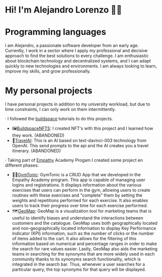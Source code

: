 # Hi! I'm Alejandro Lorenzo 🙋‍♂️

# Programming languages

I am Alejandro, a passionate software developer from an early age. Currently, I work in a sector where I apply my professional and decisive approach to find the best solutions to every challenge. I am enthusiastic about blockchain technology and decentralized systems, and I can adapt quickly to new technologies and environments. I am always looking to learn, improve my skills, and grow professionally.

# My personal projects

I have personal projects in addition to my university workload, but due to time constraints, I can only work on them intermittently.

· I followed the [buildspace](https://buildspace.so/) tutorials to do this projects.

- 🖼[BuildspaceNFTS](https://github.com/loreenzo02/BuildSpace_NFTs): I created NFT's with this project and I learned how they work. (ABANDONED)
- 🤖[TravelAI](https://github.com/loreenzo02/Travel-AI): This is an AI based on text-davinci-003 technology from OpenAI. This send prompts to the api and the AI creates you a travel itinerary. (ABANDONED)

· Taking part of [Empathy](https://www.linkedin.com/company/empathyco/) Academy Progam I created some project en different phases:

- 💪🏼[GymTonic](https://github.com/Tiberiuss/GymTonic): GymTonic is a CRUD App that we developed in the Empathy Academy program. This app is capable of managing user logins and registrations. It displays information about the various exercises that users can perform in the gym, allowing users to create routines with these exercises and "complete" them by setting the weights and repetitions performed for each exercise. It also enables users to track their progress over time for each exercise performed.
- 🗺️[GeoMap](https://www.linkedin.com/events/empoweringmerchants-mappingdata7115280283012128770/comments/): GeoMap is a visualization tool for marketing teams that is useful to identify biases and understand the interactions between customers and the catalogue.
GeoMap uses both geographically located and non-geographically located information to display Key Performance Indicator (KPI) information, such as the number of clicks or the number of items added to the cart. It also allows for the filtering of this information based on numerical and percentage ranges in order to make the search for rare values easier.
Lastly, GeoMap also aids the marketing teams in searching for the synonyms that are more widely used in each community thanks to its synonyms search functionality, which is integrated in the search bar. Thus, whenever a user searches for a particular query, the top synonyms for that query will be displayed.

